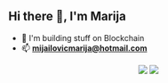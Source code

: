 ## Hi there 👋, I'm Marija

- 🔭 I'm building stuff on Blockchain
- 📫 **mijailovicmarija@hotmail.com**

<p align="center">
<img align="center" src="https://github-readme-stats.vercel.app/api?username=marijamijailovic&theme=dark&show_icons=true&count_private=true&hide_border=true" />
<img align="center" src="https://github-readme-stats.vercel.app/api/top-langs/?username=marijamijailovic&layout=compact&langs_count=6&theme=dark&hide_border=true" />
</p>

<!--
**marijamijailovic/marijamijailovic** is a ✨ _special_ ✨ repository because its `README.md` (this file) appears on your GitHub profile.

Here are some ideas to get you started:

- 🔭 I'm building stuff on Blockchain
- 🌱 I’m currently learning ...
- 👯 I’m looking to collaborate on ...
- 🤔 I’m looking for help with ...
- 💬 Ask me about ...
- 📫 How to reach me: ...
- 😄 Pronouns: ...
- ⚡ Fun fact: ...
-->
